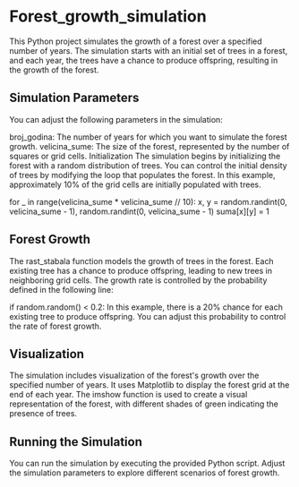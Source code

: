 # Forest_growth_simulation
This Python project simulates the growth of a forest over a specified number of years. The simulation starts with an initial set of trees in a forest, and each year, the trees have a chance to produce offspring, resulting in the growth of the forest.

## Simulation Parameters
You can adjust the following parameters in the simulation:

broj_godina: The number of years for which you want to simulate the forest growth.
velicina_sume: The size of the forest, represented by the number of squares or grid cells.
Initialization
The simulation begins by initializing the forest with a random distribution of trees. You can control the initial density of trees by modifying the loop that populates the forest. In this example, approximately 10% of the grid cells are initially populated with trees.

for _ in range(velicina_sume * velicina_sume // 10):
    x, y = random.randint(0, velicina_sume - 1), random.randint(0, velicina_sume - 1)
    suma[x][y] = 1

## Forest Growth
The rast_stabala function models the growth of trees in the forest. Each existing tree has a chance to produce offspring, leading to new trees in neighboring grid cells. The growth rate is controlled by the probability defined in the following line:

if random.random() < 0.2:
In this example, there is a 20% chance for each existing tree to produce offspring. You can adjust this probability to control the rate of forest growth.

## Visualization
The simulation includes visualization of the forest's growth over the specified number of years. It uses Matplotlib to display the forest grid at the end of each year. The imshow function is used to create a visual representation of the forest, with different shades of green indicating the presence of trees.

## Running the Simulation
You can run the simulation by executing the provided Python script. Adjust the simulation parameters to explore different scenarios of forest growth.
